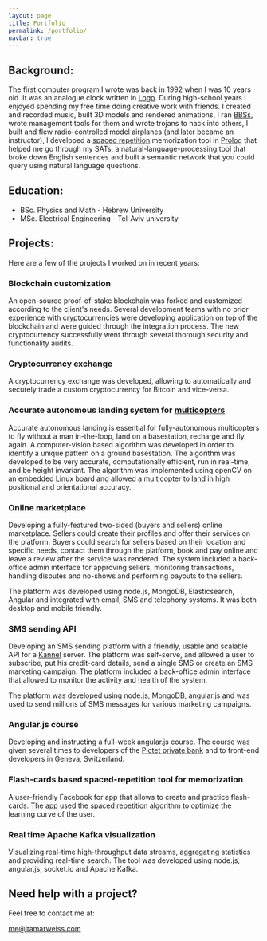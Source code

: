 ```yaml
---
layout: page
title: Portfolio
permalink: /portfolio/
navbar: true
---
```

## Background:

The first computer program I wrote was back in 1992 when I was 10 years old. It was an analogue clock written in [Logo](https://en.wikipedia.org/wiki/Logo_(programming_language)). During high-school years I enjoyed spending my free time doing creative work with friends. I created and recorded music, built 3D models and rendered animations, I ran [BBSs](https://en.wikipedia.org/wiki/Bulletin_board_system), wrote management tools for them and wrote trojans to hack into others, I built and flew radio-controlled model airplanes (and later became an instructor), I developed a [spaced repetition](https://en.wikipedia.org/wiki/Spaced_repetition) memorization tool in [Prolog](https://en.wikipedia.org/wiki/Prolog) that helped me go through my SATs, a natural-language-processing tool that broke down English sentences and built a semantic network that you could query using natural language questions.

## Education:

- BSc. Physics and Math - Hebrew University
- MSc. Electrical Engineering - Tel-Aviv university

## Projects:

Here are a few of the projects I worked on in recent years:

### Blockchain customization
An open-source proof-of-stake blockchain was forked and customized according to the client's needs. Several development teams with no prior experience with cryptocurrencies were developing application on top of the blockchain and were guided through the integration process. The new cryptocurrency successfully went through several thorough security and functionality audits.

### Cryptocurrency exchange
A cryptocurrency exchange was developed, allowing to automatically and securely trade a custom cryptocurrency for Bitcoin and vice-versa.

### Accurate autonomous landing system for [multicopters](https://en.wikipedia.org/wiki/Multirotor)
Accurate autonomous landing is essential for fully-autonomous multicopters to fly without a man in-the-loop, land on a basestation, recharge and fly again. A computer-vision based algorithm was developed in order to identify a unique pattern on a ground basestation. The algorithm was developed to be very accurate, computationally efficient, run in real-time, and be height invariant. The algorithm was implemented using openCV on an embedded Linux board and allowed a multicopter to land in high positional and orientational accuracy.

### Online marketplace
Developing a fully-featured two-sided (buyers and sellers) online marketplace. Sellers could create their profiles and offer their services on the platform. Buyers could search for sellers based on their location and specific needs, contact them through the platform, book and pay online and leave a review after the service was rendered. The system included a back-office admin interface for approving sellers, monitoring transactions, handling disputes and no-shows and performing payouts to the sellers.

The platform was developed using node.js, MongoDB, Elasticsearch, Angular and integrated with email, SMS and telephony systems. It was both desktop and mobile friendly.

### SMS sending API
Developing an SMS sending platform with a friendly, usable and scalable API for a [Kannel](http://www.kannel.org/) server. The platform was self-serve, and allowed a user to subscribe, put his credit-card details, send a single SMS or create an SMS marketing campaign. The platform included a back-office admin interface that allowed to monitor the activity and health of the system.

The platform was developed using node.js, MongoDB, angular.js and was used to send millions of SMS messages for various marketing campaigns.

### Angular.js course
Developing and instructing a full-week angular.js course. The course was given several times to developers of the [Pictet private bank](https://www.group.pictet/) and to front-end developers in Geneva, Switzerland.

### Flash-cards based spaced-repetition tool for memorization
A user-friendly Facebook for app that allows to create and practice flash-cards. The app used the [spaced repetition](https://www.supermemo.com/english/ol/sm2.htm) algorithm to optimize the learning curve of the user.

### Real time Apache Kafka visualization
Visualizing real-time high-throughput data streams, aggregating statistics and providing real-time search.
The tool was developed using node.js, angular.js, socket.io and Apache Kafka.

## Need help with a project?

Feel free to contact me at:

me@itamarweiss.com

